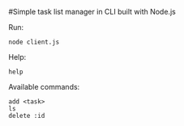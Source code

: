 #Simple task list manager in CLI built with Node.js

Run:
```
node client.js
```

Help:
```
help
```

Available commands:
```
add <task>
ls
delete :id
```
